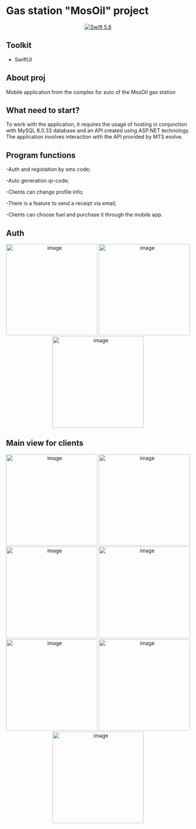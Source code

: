 # Gas station "MosOil" project



<p align="center">

<p align="center">
    <a href="https://swift.org/">
        <img src="https://img.shields.io/badge/Swift-5.8-orange.svg?style=flat"
             alt="Swift 5.8">
    </a>



## Toolkit

- SwiftUI

## About proj

Mobile application from the complex for auto of the MosOil gas station

## What need to start?

To work with the application, it requires the usage of hosting in conjunction with MySQL 8.0.33 database and an API created using ASP.NET technology. The application involves interaction with the API provided by MTS exolve.

## Program functions

-Auth and registation by sms code;

-Auto generation qr-code;

-Clients can change profile info;

-There is a feature to send a receipt via email;

-Clients can choose fuel and purchase it through the mobile app.

## Auth
<p float="left" align="center">
<img width="250" alt="image" src="https://github.com/HvrdWell/gas-station/assets/34194992/6b7ad67e-8965-46de-8750-64e3e2baff82">

<img width="250" alt="image" src="https://github.com/HvrdWell/gas-station/assets/34194992/f6020a3a-e391-4dbf-aa9c-ee6e8929cced">

<img width="250" alt="image" src="https://github.com/HvrdWell/gas-station/assets/34194992/a1bb34b9-7daa-4bc4-ba74-7fe963095104">
</p>

## Main view for clients
<p float="left" align="center">
<img width="250" alt="image" src="https://github.com/HvrdWell/gas-station/assets/34194992/b0e46089-a414-4f56-812f-38d3d20c545e">


<img width="250" alt="image" src="https://github.com/HvrdWell/gas-station/assets/34194992/b3a34397-9d28-4ce4-9bc0-589f50805d49">
<img width="250" alt="image" src="https://github.com/HvrdWell/gas-station/assets/34194992/130f5d1d-466f-4780-aab8-834bc0dfb074">


<img width="250" alt="image" src="https://github.com/HvrdWell/gas-station/assets/34194992/e4034c9d-9d95-48e1-99ba-a98e6feed0b0">

<img width="250" alt="image" src="https://github.com/HvrdWell/gas-station/assets/34194992/901de44e-90ec-4d48-8b0d-0795a8c68760">
<img width="250" alt="image" src="https://github.com/HvrdWell/gas-station/assets/34194992/482c11db-127b-459b-b82a-790290b506fc">

<img width="250" alt="image" src="https://github.com/HvrdWell/gas-station/assets/34194992/40c1645b-5a86-4710-b02d-79796615ccfb">


</p>

